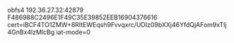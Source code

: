 obfs4 192.36.27.32:42879 F486988C2496E1F49C35E39852EEB16904376616 cert=iBCF4TO1ZMW+8RItEWEqsh9Fvvqxrc/UDIz09bXXj46YfdQjAFom9xTIj4GnBx4lzMlcBg iat-mode=0
